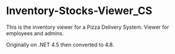 # Inventory-Stocks-Viewer_CS

This is the inventory viewer for a Pizza Delivery System.
Viewer for employees and admins.

Originally on .NET 4.5 then converted to 4.8.
